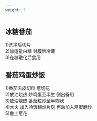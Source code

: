 ```yaml
---
weight: 5
---
```


## 冰糖番茄

1)洗净后切片  
2)加适量白糖 封膜后冷藏  
3)在糖融化后食用

## 番茄鸡蛋炒饭

1)番茄去皮切粒 葱切花  
2)放油烧热 炒鸡蛋至半生 倒出备用  
3)放油烧热 番茄粒炒至半糊状  
4)大火 加入冷饭翻炒片刻 再后加入鸡蛋翻炒  
5)撒上葱花